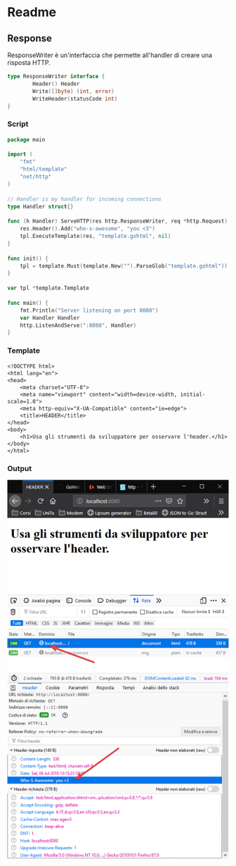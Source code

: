 # Readme

## Response

ResponseWriter è un'interfaccia che permette all'handler di creare una risposta HTTP.

```Go
type ResponseWriter interface {
        Header() Header
        Write([]byte) (int, error)
        WriteHeader(statusCode int)
}
```

### Script

```Go
package main

import (
	"fmt"
	"html/template"
	"net/http"
)

// Handler is my handler for incoming connections
type Handler struct{}

func (h Handler) ServeHTTP(res http.ResponseWriter, req *http.Request) {
	res.Header().Add("who-s-awesome", "you <3")
	tpl.ExecuteTemplate(res, "template.gohtml", nil)
}

func init() {
	tpl = template.Must(template.New("").ParseGlob("template.gohtml"))
}

var tpl *template.Template

func main() {
	fmt.Println("Server listening on port 8080")
	var Handler Handler
	http.ListenAndServe(":8080", Handler)
}
```

### Template

```Gohtml
<!DOCTYPE html>
<html lang="en">
<head>
    <meta charset="UTF-8">
    <meta name="viewport" content="width=device-width, initial-scale=1.0">
    <meta http-equiv="X-UA-Compatible" content="ie=edge">
    <title>HEADER</title>
</head>
<body>
    <h1>Usa gli strumenti da sviluppatore per osservare l'header.</h1>
</body>
</html>
```

### Output

![output header](img/001.png)